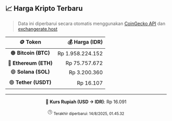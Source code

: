 

<!-- HARGA_KRIPTO -->
## 📈 Harga Kripto Terbaru

> Data ini diperbarui secara otomatis menggunakan [CoinGecko API](https://www.coingecko.com/) dan [exchangerate.host](https://exchangerate.host/)

<div align="center">

| 🪙 Token | 💰 Harga (IDR) |
|:------:|---------------:|
| 🟠 **Bitcoin (BTC)**   | Rp 1.958.224.152 |
| 🔵 **Ethereum (ETH)**  | Rp 75.757.672 |
| 🟣 **Solana (SOL)**    | Rp 3.200.360 |
| 🟢 **Tether (USDT)**   | Rp 16.107 |

---

💱 **Kurs Rupiah (USD → IDR)**: Rp 16.091

🕒 <sub>Terakhir diperbarui: 14/8/2025, 01.45.32</sub>

</div>
<!-- /HARGA_KRIPTO -->